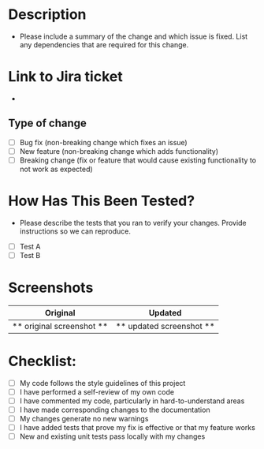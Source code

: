 # Description
- Please include a summary of the change and which issue is fixed. List any dependencies that are required for this change.

# Link to Jira ticket
- 

## Type of change
- [ ] Bug fix (non-breaking change which fixes an issue)
- [ ] New feature (non-breaking change which adds functionality)
- [ ] Breaking change (fix or feature that would cause existing functionality to not work as expected)

# How Has This Been Tested?
- Please describe the tests that you ran to verify your changes. Provide instructions so we can reproduce. 

- [ ] Test A
- [ ] Test B

# Screenshots

Original | Updated
:------------------------:|:------------------------:
** original screenshot ** | ** updated screenshot **



# Checklist:

- [ ] My code follows the style guidelines of this project
- [ ] I have performed a self-review of my own code
- [ ] I have commented my code, particularly in hard-to-understand areas
- [ ] I have made corresponding changes to the documentation
- [ ] My changes generate no new warnings
- [ ] I have added tests that prove my fix is effective or that my feature works
- [ ] New and existing unit tests pass locally with my changes
